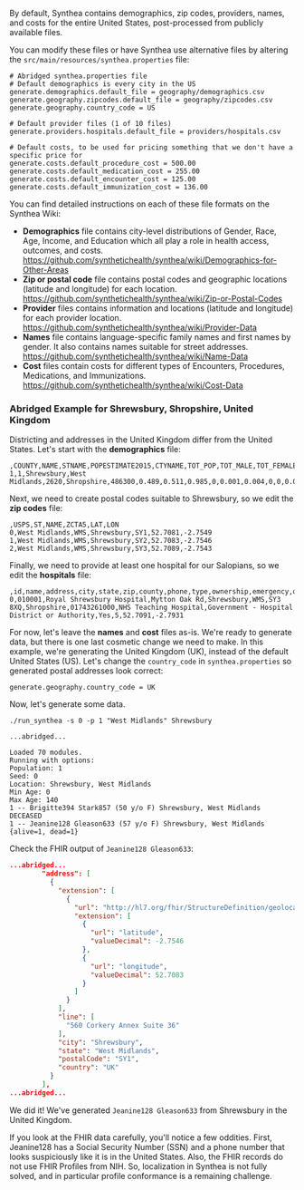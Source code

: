 By default, Synthea contains demographics, zip codes, providers, names, and costs for the entire United States, post-processed from publicly available files.

You can modify these files or have Synthea use alternative files by altering the `src/main/resources/synthea.properties` file:

```properties
# Abridged synthea.properties file
# Default demographics is every city in the US
generate.demographics.default_file = geography/demographics.csv
generate.geography.zipcodes.default_file = geography/zipcodes.csv
generate.geography.country_code = US

# Default provider files (1 of 10 files)
generate.providers.hospitals.default_file = providers/hospitals.csv

# Default costs, to be used for pricing something that we don't have a specific price for
generate.costs.default_procedure_cost = 500.00
generate.costs.default_medication_cost = 255.00
generate.costs.default_encounter_cost = 125.00
generate.costs.default_immunization_cost = 136.00
```

You can find detailed instructions on each of these file formats on the Synthea Wiki:

* **Demographics** file contains city-level distributions of Gender, Race, Age, Income, and Education which all play a role in health access, outcomes, and costs. https://github.com/synthetichealth/synthea/wiki/Demographics-for-Other-Areas
* **Zip or postal code** file contains postal codes and geographic locations (latitude and longitude) for each location. https://github.com/synthetichealth/synthea/wiki/Zip-or-Postal-Codes
* **Provider** files contains information and locations (latitude and longitude) for each provider location. https://github.com/synthetichealth/synthea/wiki/Provider-Data
* **Names** file contains language-specific family names and first names by gender. It also contains names suitable for street addresses. https://github.com/synthetichealth/synthea/wiki/Name-Data
* **Cost** files contain costs for different types of Encounters, Procedures, Medications, and Immunizations. https://github.com/synthetichealth/synthea/wiki/Cost-Data

### Abridged Example for Shrewsbury, Shropshire, United Kingdom

Districting and addresses in the United Kingdom differ from the United States. Let's start with the **demographics** file:

```csv
,COUNTY,NAME,STNAME,POPESTIMATE2015,CTYNAME,TOT_POP,TOT_MALE,TOT_FEMALE,WHITE,HISPANIC,BLACK,ASIAN,NATIVE,OTHER,1,2,3,4,5,6,7,8,9,10,11,12,13,14,15,16,17,18,00..10,10..15,15..25,25..35,35..50,50..75,75..100,100..150,150..200,200..999,LESS_THAN_HS,HS_DEGREE,SOME_COLLEGE,BS_DEGREE
1,1,Shrewsbury,West Midlands,2620,Shropshire,486300,0.489,0.511,0.985,0,0.001,0.004,0,0,0.063,0.063,0.063,0.052,0.052,0.052,0.052,0.052,0.076,0.076,0.076,0.076,0.076,0.035,0.035,0.035,0.035,0.035,0.133333333,0.133333333,0.133333333,0.147225,0.147225,0.147225,0.147225,0.1,0.01,0.001,0.18,0.387,22.35,22.35
```

Next, we need to create postal codes suitable to Shrewsbury, so we edit the **zip codes** file:

```csv
,USPS,ST,NAME,ZCTA5,LAT,LON
0,West Midlands,WMS,Shrewsbury,SY1,52.7081,-2.7549
1,West Midlands,WMS,Shrewsbury,SY2,52.7083,-2.7546
2,West Midlands,WMS,Shrewsbury,SY3,52.7089,-2.7543
```

Finally, we need to provide at least one hospital for our Salopians, so we edit the **hospitals** file:

```csv
,id,name,address,city,state,zip,county,phone,type,ownership,emergency,quality,LAT,LON
0,010001,Royal Shrewsbury Hospital,Mytton Oak Rd,Shrewsbury,WMS,SY3 8XQ,Shropshire,01743261000,NHS Teaching Hospital,Government - Hospital District or Authority,Yes,5,52.7091,-2.7931
```

For now, let's leave the **names** and **cost** files as-is. We're ready to generate data, but there is one last cosmetic change we need to make. In this example, we're generating the United Kingdom (UK), instead of the default United States (US). Let's change the `country_code` in `synthea.properties` so generated postal addresses look correct:

```properties
generate.geography.country_code = UK
```

Now, let's generate some data.

```
./run_synthea -s 0 -p 1 "West Midlands" Shrewsbury

...abridged...

Loaded 70 modules.
Running with options:
Population: 1
Seed: 0
Location: Shrewsbury, West Midlands
Min Age: 0
Max Age: 140
1 -- Brigitte394 Stark857 (50 y/o F) Shrewsbury, West Midlands DECEASED
1 -- Jeanine128 Gleason633 (57 y/o F) Shrewsbury, West Midlands 
{alive=1, dead=1}
```

Check the FHIR output of `Jeanine128 Gleason633`:

```json
...abridged...
        "address": [
          {
            "extension": [
              {
                "url": "http://hl7.org/fhir/StructureDefinition/geolocation",
                "extension": [
                  {
                    "url": "latitude",
                    "valueDecimal": -2.7546
                  },
                  {
                    "url": "longitude",
                    "valueDecimal": 52.7083
                  }
                ]
              }
            ],
            "line": [
              "560 Corkery Annex Suite 36"
            ],
            "city": "Shrewsbury",
            "state": "West Midlands",
            "postalCode": "SY1",
            "country": "UK"
          }
        ],
...abridged...
```

We did it! We've generated `Jeanine128 Gleason633` from Shrewsbury in the United Kingdom.

If you look at the FHIR data carefully, you'll notice a few oddities. First, Jeanine128 has a Social Security Number (SSN) and a phone number that looks suspiciously like it is in the United States. Also, the FHIR records do not use FHIR Profiles from NIH. So, localization in Synthea is not fully solved, and in particular profile conformance is a remaining challenge.